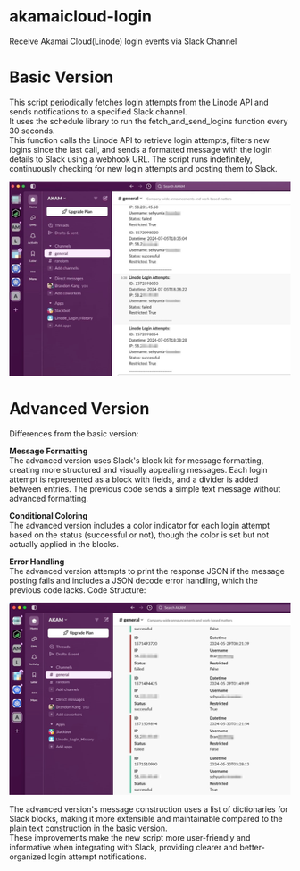 # akamaicloud-login
Receive Akamai Cloud(Linode) login events via Slack Channel

# Basic Version
This script periodically fetches login attempts from the Linode API and sends notifications to a specified Slack channel.<br> 
It uses the schedule library to run the fetch_and_send_logins function every 30 seconds.<br> 
This function calls the Linode API to retrieve login attempts, filters new logins since the last call, and sends a formatted message with the login details to Slack using a webhook URL. The script runs indefinitely, continuously checking for new login attempts and posting them to Slack.<br> 

![Example Image](images/basic.png)

# Advanced Version
Differences from the basic version:

**Message Formatting**<br> 
The advanced version uses Slack's block kit for message formatting, creating more structured and visually appealing messages. 
Each login attempt is represented as a block with fields, and a divider is added between entries.
The previous code sends a simple text message without advanced formatting.

**Conditional Coloring**<br> 
The advanced version includes a color indicator for each login attempt based on the status (successful or not), though the color is set but not actually applied in the blocks.

**Error Handling**<br> 
The advanced version attempts to print the response JSON if the message posting fails and includes a JSON decode error handling, which the previous code lacks.
Code Structure:

![Example Image](images/advanced.png)

The advanced version's message construction uses a list of dictionaries for Slack blocks, making it more extensible and maintainable compared to the plain text construction in the basic version.<br> 
These improvements make the new script more user-friendly and informative when integrating with Slack, providing clearer and better-organized login attempt notifications.
